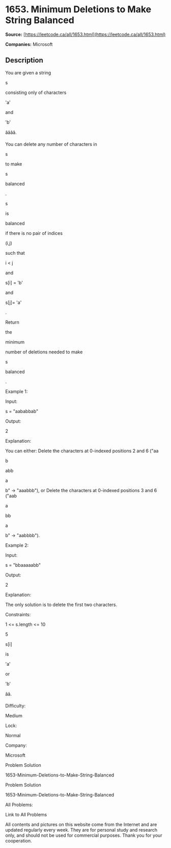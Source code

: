 # 1653. Minimum Deletions to Make String Balanced

**Source:** [https://leetcode.ca/all/1653.html](https://leetcode.ca/all/1653.html)

**Companies:** Microsoft

## Description

You are given a string

s

consisting only of characters

'a'

and

'b'

ââââ.

You can delete any number of characters in

s

to make

s

balanced

.

s

is

balanced

if there is
                no pair of indices

(i,j)

such that

i < j

and

s[i]
                    = 'b'

and

s[j]= 'a'

.

Return

the

minimum

number of deletions needed to make

s

balanced

.

Example 1:

Input:

s = "aababbab"

Output:

2

Explanation:

You can either:
Delete the characters at 0-indexed positions 2 and 6 ("aa

b

abb

a

b" -> "aaabbb"), or
Delete the characters at 0-indexed positions 3 and 6 ("aab

a

bb

a

b" -> "aabbbb").

Example 2:

Input:

s = "bbaaaaabb"

Output:

2

Explanation:

The only solution is to delete the first two characters.

Constraints:

1 <= s.length <= 10

5

s[i]

is

'a'

or

'b'

ââ.

Difficulty:

Medium

Lock:

Normal

Company:

Microsoft

Problem Solution

1653-Minimum-Deletions-to-Make-String-Balanced

Problem Solution

1653-Minimum-Deletions-to-Make-String-Balanced

All Problems:

Link to All Problems

All contents and pictures on this website come from the Internet and are updated regularly every week. They are for personal study and research only, and should not be used for commercial purposes. Thank you for your cooperation.

